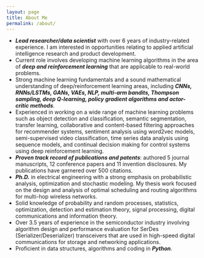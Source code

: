 ```yaml
---
layout: page
title: About Me
permalink: /about/
---
```

- ***Lead researcher/data scientist*** with over 6 years of industry-related experience. I am interested in opportunities relating to applied artificial intelligence research and product development.
- Current role involves developing machine learning algorithms in the area of ***deep and reinforcement learning*** that are applicable to real-world problems.
- Strong machine learning fundamentals and a sound mathematical understanding of deep/reinforcement learning areas, including ***CNNs, RNNs/LSTMs, GANs, VAEs, NLP, multi-arm bandits, Thompson sampling, deep Q-learning, policy gradient algorithms and actor-critic methods***.
- Experienced in working on a wide range of machine learning problems such as object detection and classification, semantic segmentation, transfer learning, collaborative and content-based filtering approaches for recommender systems, sentiment analysis using word2vec models, semi-supervised video classification, time series data analysis using sequence models, and continual decision making for control systems using deep reinforcement learning.
- ***Proven track record of publications and patents***: authored 5 journal manuscripts, 12 conference papers and 11 invention disclosures. My publications have garnered over 500 citations.
- ***Ph.D.*** in electrical engineering with a strong emphasis on probabilistic analysis, optimization and stochastic modeling. My thesis work focused on the design and analysis of optimal scheduling and routing algorithms for multi-hop wireless networks.
- Solid knowledge of probability and random processes, statistics, optimization, detection and estimation theory, signal processing, digital communications and information theory.
- Over 3.5 years of experience in the semiconductor industry involving algorithm design and performance evaluation for SerDes (Serializer/Deserializer) transceivers that are used in high-speed digital communications for storage and networking applications.
- Proficient in data structures, algorithms and coding in ***Python***.
